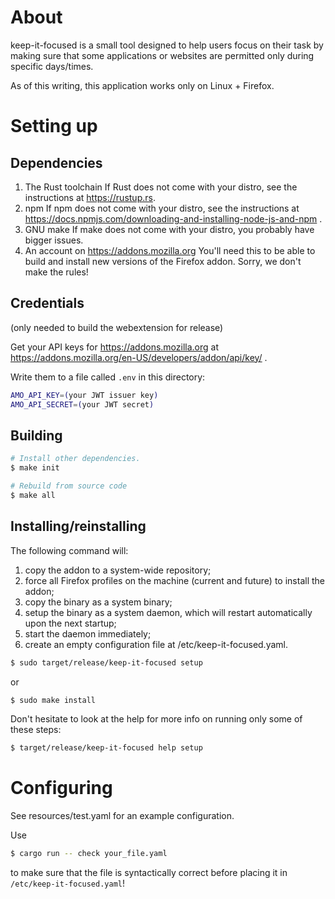 # About

keep-it-focused is a small tool designed to help users focus on their task by making sure
that some applications or websites are permitted only during specific days/times.

As of this writing, this application works only on Linux + Firefox.

# Setting up

## Dependencies

1. The Rust toolchain
    If Rust does not come with your distro, see the instructions at https://rustup.rs.
2. npm
    If npm does not come with your distro, see the instructions at https://docs.npmjs.com/downloading-and-installing-node-js-and-npm .
3. GNU make
    If make does not come with your distro, you probably have bigger issues.
4. An account on https://addons.mozilla.org
    You'll need this to be able to build and install new versions of the Firefox addon. Sorry, we don't make the rules!

## Credentials

(only needed to build the webextension for release)

Get your API keys for https://addons.mozilla.org at https://addons.mozilla.org/en-US/developers/addon/api/key/ .

Write them to a file called `.env` in this directory:

```sh
AMO_API_KEY=(your JWT issuer key)
AMO_API_SECRET=(your JWT secret)
```


## Building

```sh
# Install other dependencies.
$ make init

# Rebuild from source code
$ make all
```

## Installing/reinstalling

The following command will:

1. copy the addon to a system-wide repository;
2. force all Firefox profiles on the machine (current and future) to install the addon;
3. copy the binary as a system binary;
4. setup the binary as a system daemon, which will restart automatically upon the next startup;
5. start the daemon immediately;
6. create an empty configuration file at /etc/keep-it-focused.yaml.

```sh
$ sudo target/release/keep-it-focused setup
```

or

```sh
$ sudo make install
```

Don't hesitate to look at the help for more info on running only some of these steps:

```sh
$ target/release/keep-it-focused help setup
```

# Configuring

See resources/test.yaml for an example configuration.

Use

```sh
$ cargo run -- check your_file.yaml
```

to make sure that the file is syntactically correct before placing it in `/etc/keep-it-focused.yaml`!